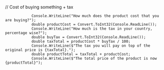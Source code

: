   // Cost of buying something + tax

                Console.WriteLine("How much does the product cost that you are buying?");
                double productCost = Convert.ToInt32(Console.ReadLine());
                Console.WriteLine("How much is the tax in your country, percentage wise?");
                double buyTax = Convert.ToInt32(Console.ReadLine());
                double taxTotal = productCost * buyTax / 100;
                Console.WriteLine($"The tax you will pay on top of the original price is {taxTotal}.");
                double productTotal = taxTotal + productCost;
                Console.WriteLine($"The total price of the product is now {productTotal}");
